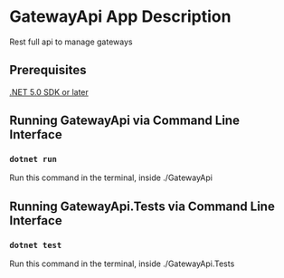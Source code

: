 # GatewayApi App Description
Rest full api to manage gateways
## Prerequisites
[.NET 5.0 SDK or later](https://dotnet.microsoft.com/download/dotnet/5.0)

## Running GatewayApi via Command Line Interface

### `dotnet run`

Run this command in the terminal, inside ./GatewayApi

## Running GatewayApi.Tests via Command Line Interface

### `dotnet test`

Run this command in the terminal, inside ./GatewayApi.Tests
